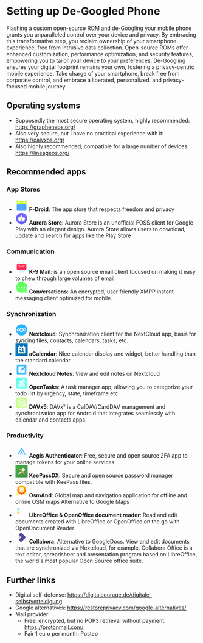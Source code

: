# Setting up De-Googled Phone
Flashing a custom open-source ROM and de-Googling your mobile phone grants you unparalleled control over your device and privacy. By embracing this transformative step, you reclaim ownership of your smartphone experience, free from intrusive data collection. Open-source ROMs offer enhanced customization, performance optimization, and security features, empowering you to tailor your device to your preferences. De-Googling ensures your digital footprint remains your own, fostering a privacy-centric mobile experience. Take charge of your smartphone, break free from corporate control, and embrace a liberated, personalized, and privacy-focused mobile journey.

## Operating systems
- Supposedly the most secure operating system, highly recommended: https://grapheneos.org/
- Also very secure, but I have no practical experience with it: https://calyxos.org/
- Also highly recommended, compatible for a large number of devices: https://lineageos.org/

## Recommended apps
### App Stores
- ![app_image](img/fdroid.png) **F-Droid**: The app store that respects freedom and privacy
- ![app_image](img/aurora.png) **Aurora Store**: Aurora Store is an unofficial FOSS client for Google Play with an elegant design. Aurora Store allows users to download, update and search for apps like the Play Store 

### Communication
- ![app_image](img/k9mail.png) **K-9 Mail**: is an open source email client focused on making it easy to chew through large volumes of email.
- ![app_image](img/conversations.png) **Conversations**: An encrypted, user friendly XMPP instant messaging client optimized for mobile.

### Synchronization
- ![app_image](img/nextcloud.png) **Nextcloud**: Synchronization client for the NextCloud app, basis for syncing files, contacts, calendars, tasks, etc.
- ![app_image](img/acalendar.png) **aCalendar**: Nice calendar display and widget, better handling than the standard calendar
- ![app_image](img/nextcloudnotes.png) **Nextcloud Notes**: View and edit notes on Nextcloud
- ![app_image](img/opentasks.png) **OpenTasks**: A task manager app, allowing you to categorize your todo list by urgency, state, timeframe etc.
- ![app_image](img/davx5.png) **DAVx5**: DAVx⁵ is a CalDAV/CardDAV management and synchronization app for Android that integrates seamlessly with calendar and contacts apps.

### Productivity
- ![app_image](img/aegis.png) **Aegis Authenticator**: Free, secure and open source 2FA app to manage tokens for your online services.
- ![app_image](img/keepass.png) **KeePassDX**: Secure and open source password manager compatible with KeePass files. 
- ![app_image](img/osmand.png) **OsmAnd**: Global map and navigation application for offline and online OSM maps Alternative to Google Maps
- ![app_image](img/openoffice.png) **LibreOffice & OpenOffice document reader**: Read and edit documents created with LibreOffice or OpenOffice on the go with OpenDocument Reader
- ![app_image](img/collabora.png) **Collabora**: Alternative to GoogleDocs. View and edit documents that are synchronized via Nextcloud, for example.
Collabora Office is a text editor, spreadsheet and presentation program based on LibreOffice, the world's most popular Open Source office suite.


## Further links
- Digital self-defense: https://digitalcourage.de/digitale-selbstverteidigung
- Google alternatives: https://restoreprivacy.com/google-alternatives/
- Mail provider:
    - Free, encrypted, but no POP3 retrieval without payment: https://protonmail.com/
    - Fair 1 euro per month: Posteo

